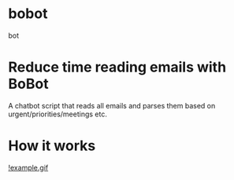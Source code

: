 # bobot
bot 
# Reduce time reading emails with BoBot

A chatbot script that reads all emails and parses them based on urgent/priorities/meetings etc. 

# How it works

[!example.gif](images\example.gif)